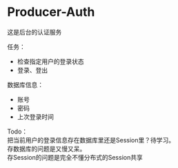 # Producer-Auth
这是后台的认证服务

任务：
- 检查指定用户的登录状态
- 登录、登出

数据库信息：
- 账号
- 密码
- 上次登录时间

Todo：  
把当前用户的登录信息存在数据库里还是Session里？待学习。  
存数据库的问题是又慢又呆。  
存Session的问题是完全不懂分布式的Session共享
